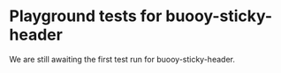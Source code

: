 # Playground tests for buooy-sticky-header
We are still awaiting the first test run for buooy-sticky-header.
